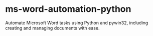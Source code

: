 # ms-word-automation-python
Automate Microsoft Word tasks using Python and pywin32, including creating and managing documents with ease.
